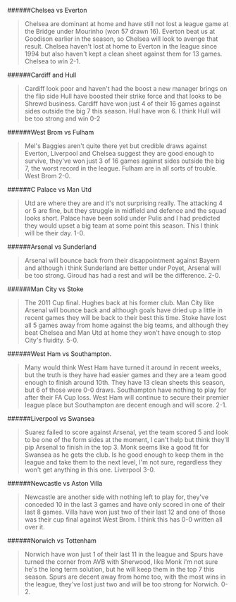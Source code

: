 ######Chelsea vs Everton

> Chelsea are dominant at home and have still not lost a league game at the Bridge under Mourinho (won 57 drawn 16). Everton beat us at Goodison earlier in the season, so Chelsea will look to avenge that result. Chelsea haven't lost at home to Everton in the league since 1994 but also haven't kept a clean sheet against them for 13 games. Chelsea to win 2-1.

######Cardiff and Hull 

> Cardiff look poor and haven't had the boost a new manager brings on the flip side Hull have boosted their strike force and that looks to be Shrewd business. Cardiff have won just 4 of their 16 games against sides outside the big 7 this season. Hull have won 6. I think Hull will be too strong and win 0-2

######West Brom vs Fulham

> Mel's Baggies aren't quite there yet but credible draws against Everton, Liverpool and Chelsea suggest they are good enough to survive, they've won just 3 of 16 games against sides outside the big 7, the worst record in the league. Fulham are in all sorts of trouble. West Brom 2-0.

######C Palace vs Man Utd

> Utd are where they are and it's not surprising really. The attacking 4 or 5 are fine, but they struggle in midfield and defence and the squad looks short. Palace have been solid under Pulis and I had predicted they would upset a big team at some point this season. This I think will be their day. 1-0.

######Arsenal vs Sunderland

> Arsenal will bounce back from their disappointment against Bayern and although i think Sunderland are better under Poyet, Arsenal will be too strong. Giroud has had a rest and will be the difference. 2-0.

######Man City vs Stoke

> The 2011 Cup final. Hughes back at his former club. Man City like Arsenal will bounce back and although goals have dried up  a little in recent games they will be back to their best this time. Stoke have lost all 5 games away from home against the big teams, and although they beat Chelsea and Man Utd at home they won't have enough to stop City's fluidity. 5-0.

######West Ham vs Southampton.

> Many would think West Ham have turned it around in recent weeks, but the truth is they have had easier games and they are a team good enough to finish around 10th. They have 13 clean sheets this season, but 6 of those were 0-0 draws. Southampton have nothing to play for after their FA Cup loss. West Ham will continue to secure their premier league place but Southampton are decent enough and will score. 2-1.

######Liverpool vs Swansea

> Suarez failed to score against Arsenal, yet the team scored 5 and look to be one of the form sides at the moment, I can't help but think they'll pip Arsenal to finish in the top 3. Monk seems like a good fit for Swansea as he gets the club. Is he good enough to keep them in the league and take them to the next level, I'm not sure, regardless they won't get anything in this one. Liverpool 3-0.

######Newcastle vs Aston Villa

> Newcastle are another side with nothing left to play for, they've conceded 10 in the last 3 games and have only scored in one of their last 8 games. Villa have won just two of their last 12 and one of those was their cup final against West Brom. I think this has 0-0 written all over it.

######Norwich vs Tottenham

> Norwich have won just 1 of their last 11 in the league and Spurs have turned the corner from AVB with Sherwood, like Monk i'm not sure he's the long term solution, but he will keep them in the top 7 this season. Spurs are decent away from home too, with the most wins in the league, they've lost just two and will be too strong for Norwich. 0-2.

